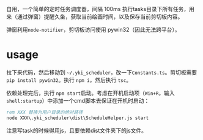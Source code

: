 自用，一个简单的定时任务调度器，间隔 100ms 执行tasks目录下所有任务，用来（通过弹窗）提醒久坐，获取当前绘画时间，以及保存当前剪切板内容。

弹窗利用`node-notifier`，剪切板访问使用 pywin32（因此无法跨平台）。

# usage

拉下来代码，然后移动到 `~/.yki_scheduler`，改一下`Constants.ts`。剪切板需要 `pip install pywin32`。执行 `npm i`，然后执行 `tsc`。

依赖处理完后，执行 `npm start`启动。考虑在开机启动项（`Win+R`，输入`shell:startup`）中添加一个cmd脚本去保证在开机时启动：

```cmd
rem XXX 替换为用户目录的绝对路径
node XXX\.yki_scheduler\dist\ScheduleHelper.js start 
```

注意写task的时候得用js，且要依赖dist文件夹下的js文件。